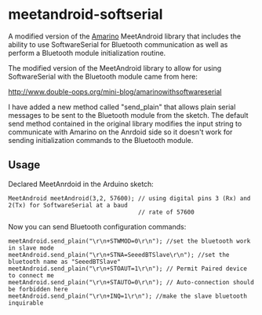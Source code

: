 meetandroid-softserial
======================

A modified version of the [Amarino](http://www.amarino-toolkit.net/) MeetAndroid library that includes the ability to use SoftwareSerial for Bluetooth communication as well as perform a Bluetooth module initialization routine. 

The modified version of the MeetAndroid library to allow for using SoftwareSerial with the Bluetooth module came from here:

http://www.double-oops.org/mini-blog/amarinowithsoftwareserial

I have added a new method called "send_plain" that allows plain serial messages to be sent to the Bluetooth module from the sketch. The default send method contained in the original library modifies the input string to communicate with Amarino on the Anrdoid side so it doesn't work for sending initialization commands to the Bluetooth module.

Usage
-----

Declared MeetAnrdoid in the Arduino sketch:

	MeetAndroid meetAndroid(3,2, 57600); // using digital pins 3 (Rx) and 2(Tx) for SoftwareSerial at a baud
										 // rate of 57600

Now you can send Bluetooth configuration commands:

	meetAndroid.send_plain("\r\n+STWMOD=0\r\n"); //set the bluetooth work in slave mode
	meetAndroid.send_plain("\r\n+STNA=SeeedBTSlave\r\n"); //set the bluetooth name as "SeeedBTSlave"
	meetAndroid.send_plain("\r\n+STOAUT=1\r\n"); // Permit Paired device to connect me
	meetAndroid.send_plain("\r\n+STAUTO=0\r\n"); // Auto-connection should be forbidden here
 	meetAndroid.send_plain("\r\n+INQ=1\r\n"); //make the slave bluetooth inquirable